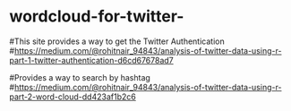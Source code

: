 # wordcloud-for-twitter-

#This site provides a way to get the Twitter Authentication
#https://medium.com/@rohitnair_94843/analysis-of-twitter-data-using-r-part-1-twitter-authentication-d6cd67678ad7

#Provides a way to search by hashtag
#https://medium.com/@rohitnair_94843/analysis-of-twitter-data-using-r-part-2-word-cloud-dd423af1b2c6
